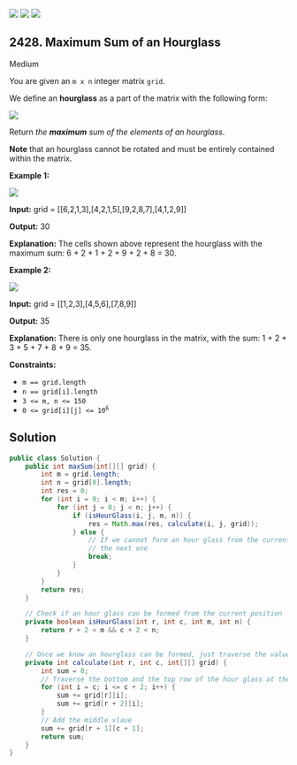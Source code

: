 [![](https://img.shields.io/github/stars/javadev/LeetCode-in-Java?label=Stars&style=flat-square)](https://github.com/javadev/LeetCode-in-Java)
[![](https://img.shields.io/github/forks/javadev/LeetCode-in-Java?label=Fork%20me%20on%20GitHub%20&style=flat-square)](https://github.com/javadev/LeetCode-in-Java/fork)
[![](https://img.shields.io/badge/-LeetCode%20in%20Kotlin-blue?style=flat-square)](https://github.com/javadev/LeetCode-in-Kotlin)

## 2428\. Maximum Sum of an Hourglass

Medium

You are given an `m x n` integer matrix `grid`.

We define an **hourglass** as a part of the matrix with the following form:

![](https://assets.leetcode.com/uploads/2022/08/21/img.jpg)

Return _the **maximum** sum of the elements of an hourglass_.

**Note** that an hourglass cannot be rotated and must be entirely contained within the matrix.

**Example 1:**

![](https://assets.leetcode.com/uploads/2022/08/21/1.jpg)

**Input:** grid = \[\[6,2,1,3],[4,2,1,5],[9,2,8,7],[4,1,2,9]]

**Output:** 30

**Explanation:** The cells shown above represent the hourglass with the maximum sum: 6 + 2 + 1 + 2 + 9 + 2 + 8 = 30.

**Example 2:**

![](https://assets.leetcode.com/uploads/2022/08/21/2.jpg)

**Input:** grid = \[\[1,2,3],[4,5,6],[7,8,9]]

**Output:** 35

**Explanation:** There is only one hourglass in the matrix, with the sum: 1 + 2 + 3 + 5 + 7 + 8 + 9 = 35.

**Constraints:**

*   `m == grid.length`
*   `n == grid[i].length`
*   `3 <= m, n <= 150`
*   <code>0 <= grid[i][j] <= 10<sup>6</sup></code>

## Solution

```java
public class Solution {
    public int maxSum(int[][] grid) {
        int m = grid.length;
        int n = grid[0].length;
        int res = 0;
        for (int i = 0; i < m; i++) {
            for (int j = 0; j < n; j++) {
                if (isHourGlass(i, j, m, n)) {
                    res = Math.max(res, calculate(i, j, grid));
                } else {
                    // If we cannot form an hour glass from the current row anymore, just move to
                    // the next one
                    break;
                }
            }
        }
        return res;
    }

    // Check if an hour glass can be formed from the current position
    private boolean isHourGlass(int r, int c, int m, int n) {
        return r + 2 < m && c + 2 < n;
    }

    // Once we know an hourglass can be formed, just traverse the value
    private int calculate(int r, int c, int[][] grid) {
        int sum = 0;
        // Traverse the bottom and the top row of the hour glass at the same time
        for (int i = c; i <= c + 2; i++) {
            sum += grid[r][i];
            sum += grid[r + 2][i];
        }
        // Add the middle vlaue
        sum += grid[r + 1][c + 1];
        return sum;
    }
}
```